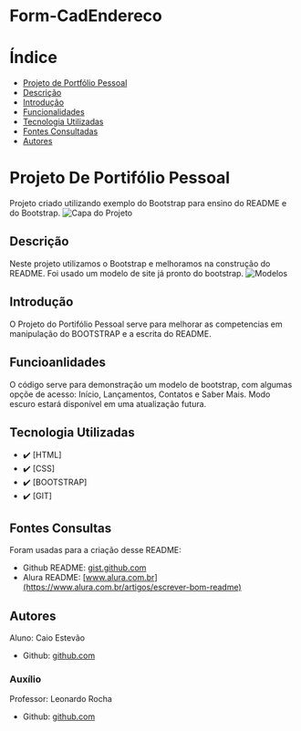 # Form-CadEndereco

# Índice 

* [Projeto de Portfólio Pessoal](#projeto-de-portifolio-pessoal)  
* [Descrição](#descri%C3%A7%C3%A3o)  
* [Introdução](#introdu%C3%A7%C3%A3o)  
* [Funcionalidades](#funcionalidades)  
* [Tecnologia Utilizadas](#tecnologia-utilizadas)  
* [Fontes Consultadas](#fontes-consultadas)  
* [Autores](#autores)  

# Projeto De Portifólio Pessoal

Projeto criado utilizando exemplo do Bootstrap para ensino do README e do Bootstrap.
![Capa do Projeto](img/capa.png)


## Descrição
Neste projeto utilizamos o Bootstrap e melhoramos na construção do README. 
Foi usado um modelo de site já pronto do bootstrap.
![Modelos](img/modelos.png)


## Introdução
O Projeto do Portifólio Pessoal serve para melhorar as competencias em manipulação do BOOTSTRAP e a escrita do README.


## Funcioanlidades
O código serve para demonstração um modelo de bootstrap, com algumas opçõe de acesso: Início, Lançamentos, Contatos e Saber Mais. Modo escuro estará disponível em uma atualização futura.


## Tecnologia Utilizadas
- :heavy_check_mark: [HTML]
- :heavy_check_mark: [CSS]
- :heavy_check_mark: [BOOTSTRAP]
- :heavy_check_mark: [GIT]


## Fontes Consultas
Foram usadas para a criação desse README:
- Github README: [gist.github.com](https://gist.github.com/lohhans/f8da0b147550df3f96914d3797e9fb89)
- Alura README: [www.alura.com.br](https://www.alura.com.br/artigos/escrever-bom-readme)

## Autores
Aluno: Caio Estevão
- Github: [github.com](https://github.com/Caioestevao1000)

### Auxílio
Professor: Leonardo Rocha
- Github: [github.com](https://github.com/LeonardoRochaMarista)
